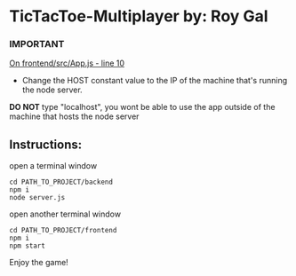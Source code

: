 # TicTacToe-Multiplayer by: Roy Gal

### IMPORTANT

[On frontend/src/App.js - line 10](/frontend/src/App.js)

- Change the HOST constant value to the IP of the machine that's running the node server.

**DO NOT** type "localhost", you wont be able to use the app outside of the machine that hosts the node server

## Instructions:

open a terminal window

```
cd PATH_TO_PROJECT/backend
npm i
node server.js
```

open another terminal window

```
cd PATH_TO_PROJECT/frontend
npm i
npm start
```

Enjoy the game!
